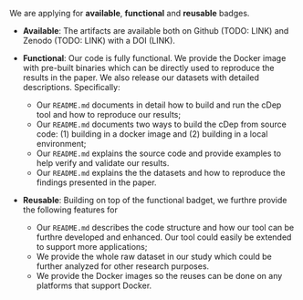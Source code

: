 We are applying for **available**, **functional** and **reusable** badges.

- **Available**: The artifacts are available both on Github (TODO: LINK) and Zenodo (TODO: LINK) with a DOI (LINK).

- **Functional**: Our code is fully functional. We provide the Docker image with pre-built binaries which can be directly used to reproduce the results in the paper. We also release our datasets with detailed descriptions. Specifically:
  - Our `README.md` documents in detail how to build and run the cDep tool and how to reproduce our results;
  - Our `README.md` documents two ways to build the cDep from source code: (1) building in a docker image and (2) building in a local environment;
  - Our `README.md` explains the source code and provide examples to help verify and validate our results.
  - Our `README.md` explains the the datasets and how to reproduce the findings presented in the paper.
  
- **Reusable**: Building on top of the functional badget, we furthre provide the following features for 
  - Our `README.md` describes the code structure and how our tool can be furthre developed and enhanced. Our tool could easily be extended to support more applications;
  - We provide the whole raw dataset in our study which could be further analyzed for other research purposes.
  - We provide the Docker images so the reuses can be done on any platforms that support Docker.
